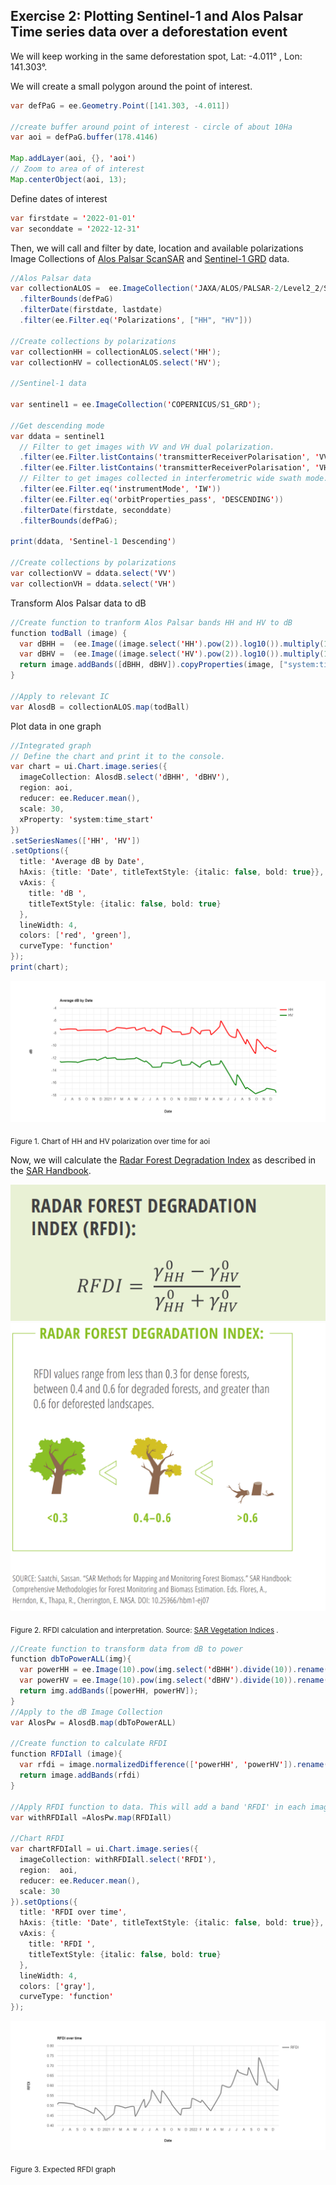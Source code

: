 ## Exercise 2: Plotting Sentinel-1 and Alos Palsar Time series data over a deforestation event

We will keep working in the same deforestation spot, Lat: -4.011&deg; , Lon: 141.303&deg;. 

We will create a small polygon around the point of interest.
```java
var defPaG = ee.Geometry.Point([141.303, -4.011])

//create buffer around point of interest - circle of about 10Ha
var aoi = defPaG.buffer(178.4146)

Map.addLayer(aoi, {}, 'aoi')
// Zoom to area of of interest
Map.centerObject(aoi, 13);
```
Define dates of interest
```java
var firstdate = '2022-01-01'
var seconddate = '2022-12-31'
 ```

Then, we will call and filter by date, location and available polarizations Image Collections of  [Alos Palsar ScanSAR](https://developers.google.com/earth-engine/datasets/catalog/JAXA_ALOS_PALSAR-2_Level2_2_ScanSAR) and [Sentinel-1 GRD](https://developers.google.com/earth-engine/datasets/catalog/COPERNICUS_S1_GRD) data. 
```java
//Alos Palsar data
var collectionALOS =  ee.ImageCollection('JAXA/ALOS/PALSAR-2/Level2_2/ScanSAR')
  .filterBounds(defPaG)
  .filterDate(firstdate, lastdate)
  .filter(ee.Filter.eq('Polarizations', ["HH", "HV"]))
  
//Create collections by polarizations
var collectionHH = collectionALOS.select('HH'); 
var collectionHV = collectionALOS.select('HV');

//Sentinel-1 data

var sentinel1 = ee.ImageCollection('COPERNICUS/S1_GRD');

//Get descending mode
var ddata = sentinel1
  // Filter to get images with VV and VH dual polarization.
  .filter(ee.Filter.listContains('transmitterReceiverPolarisation', 'VV'))
  .filter(ee.Filter.listContains('transmitterReceiverPolarisation', 'VH'))
  // Filter to get images collected in interferometric wide swath mode.
  .filter(ee.Filter.eq('instrumentMode', 'IW'))
  .filter(ee.Filter.eq('orbitProperties_pass', 'DESCENDING'))
  .filterDate(firstdate, seconddate)
  .filterBounds(defPaG);

print(ddata, 'Sentinel-1 Descending')

//Create collections by polarizations
var collectionVV = ddata.select('VV')
var collectionVH = ddata.select('VH')
```
Transform Alos Palsar data to dB 
```java
//Create function to tranform Alos Palsar bands HH and HV to dB
function todBall (image) {
  var dBHH =  (ee.Image((image.select('HH').pow(2)).log10()).multiply(10).subtract(83)).rename('dBHH')
  var dBHV =  (ee.Image((image.select('HV').pow(2)).log10()).multiply(10).subtract(83)).rename('dBHV')
  return image.addBands([dBHH, dBHV]).copyProperties(image, ["system:time_start"]);
}

//Apply to relevant IC
var AlosdB = collectionALOS.map(todBall)

```
Plot data in one graph
```java
//Integrated graph
// Define the chart and print it to the console.
var chart = ui.Chart.image.series({
  imageCollection: AlosdB.select('dBHH', 'dBHV'),
  region: aoi,
  reducer: ee.Reducer.mean(),
  scale: 30,
  xProperty: 'system:time_start'
})
.setSeriesNames(['HH', 'HV'])
.setOptions({
  title: 'Average dB by Date',
  hAxis: {title: 'Date', titleTextStyle: {italic: false, bold: true}},
  vAxis: {
    title: 'dB ',
    titleTextStyle: {italic: false, bold: true}
  },
  lineWidth: 4,
  colors: ['red', 'green'],
  curveType: 'function'
});
print(chart);
```
![fig](Figures/chartHHHV.png)

<sub>Figure 1. Chart of HH and HV polarization over time for aoi </sub>

Now, we will calculate the [Radar Forest Degradation Index](https://servirglobal.net/Portals/0/Documents/Articles/2019_SAR_Handbook/SAR_VegIndices_1page_new.pdf) as described in the [SAR Handbook](https://servirglobal.net/Global/Articles/Article/2674/sar-handbook-comprehensive-methodologies-for-forest-monitoring-and-biomass-estimation). 

![fig](/Figures/RFDI_0.png)
![fig](/Figures/RFDI_1.png)

<sub>Figure 2. RFDI calculation and interpretation. Source: [SAR Vegetation Indices](https://servirglobal.net/Portals/0/Documents/Articles/2019_SAR_Handbook/SAR_VegIndices_1page_new.pdf) . </sub>

```java
//Create function to transform data from dB to power
function dbToPowerALL(img){
  var powerHH = ee.Image(10).pow(img.select('dBHH').divide(10)).rename('powerHH')
  var powerHV = ee.Image(10).pow(img.select('dBHV').divide(10)).rename('powerHV')
  return img.addBands([powerHH, powerHV]);
}
//Apply to the dB Image Collection
var AlosPw = AlosdB.map(dbToPowerALL)

//Create function to calculate RFDI 
function RFDIall (image){
  var rfdi = image.normalizedDifference(['powerHH', 'powerHV']).rename('RFDI')
  return image.addBands(rfdi)
}

//Apply RFDI function to data. This will add a band 'RFDI' in each image in the Image Collection
var withRFDIall =AlosPw.map(RFDIall)

//Chart RFDI 
var chartRFDIall = ui.Chart.image.series({
  imageCollection: withRFDIall.select('RFDI'),
  region:  aoi,
  reducer: ee.Reducer.mean(),
  scale: 30
}).setOptions({
  title: 'RFDI over time',
  hAxis: {title: 'Date', titleTextStyle: {italic: false, bold: true}},
  vAxis: {
    title: 'RFDI ',
    titleTextStyle: {italic: false, bold: true}
  },
  lineWidth: 4,
  colors: ['gray'],
  curveType: 'function'
});

```
![fig](Figures/chartFRDI.png)

<sub>Figure 3. Expected RFDI graph </sub>
